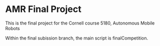# AMR Final Project
This is the final project for the Cornell course 5180, Autonomous Mobile Robots

Within the final subission branch, the main script is finalCompetition. 